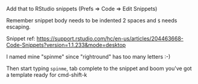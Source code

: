 Add that to RStudio snippets (Prefs => Code => Edit Snippets)

Remember snippet body needs to be indented 2 spaces and `$` needs escaping.

Snippet ref: https://support.rstudio.com/hc/en-us/articles/204463668-Code-Snippets?version=1.1.233&mode=desktop

I named mine "spinme" since "rightround" has too many letters :-)

Then start typing `spinme`, tab complete to the snippet and boom you've got a template ready for cmd-shift-k